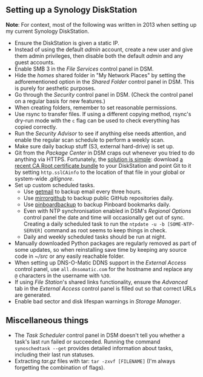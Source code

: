 <!--
  # This file is distributed under under the Creative Commons
  # Attribution 4.0 International License. To view a copy of this
  # license, please visit <http://creativecommons.org/licenses/by/4.0/>.

  description: Read Damien Dart's notes on setting up, using, and troubleshooting Synology DiskStation.
  slug: notes/synology
  title: Synology Notes
  twigTemplate: .templates/notes-base.html.twig
-->

Setting up a Synology DiskStation
---------------------------------

  <div class="admonition admonition--info">
    <p><b>Note</b>: For context, most of the following was written in 2013 when setting up my current Synology DiskStation.</p>
  </div>

  - Ensure the DiskStation is given a static IP.
  - Instead of using the default _admin_ account, create a new user and
    give them admin privileges, then disable both the default _admin_
    and any guest accounts.
  - Enable SMB 3 in the _File Services_ control panel in DSM.
  - Hide the _homes_ shared folder in "My Network Places" by setting the
    adforementioned option in the _Shared Folder_ control panel in DSM.
    This is purely for aesthetic purposes.
  - Go through the _Security_ control panel in DSM. (Check the control
    panel on a regular basis for new features.)
  - When creating folders, remember to set reasonable permissions.
  - Use rsync to transfer files. If using a different copying method,
    rsync's dry-run mode with the `c` flag can be used to check
    everything has copied correctly.
  - Run the _Security Advisor_ to see if anything else needs attention,
    and enable the regular scan schedule to perform a weekly scan.
  - Make sure daily backup stuff (S3, external hard-drive) is set up.
  - Git from the _Package Center_ in DSM craps out whenever you tried to
    do anything via HTTPS. Fortunately, the [solution is simple][3]:
    download [a recent CA Root certificate bundle][4] to your
    DiskStation and point Git to it by setting `http.sslCAinfo` to the
    location of that file in your global or system-wide _.gitignore_.
  - Set up custom scheduled tasks.
    - Use [getmail][5] to backup email every three hours.
    - Use [mirrorgithub][6] to backup public GitHub repositories daily.
    - Use [pinboardbackup][7] to backup Pinboard bookmarks daily.
    - Even with NTP synchronisation enabled in DSM's _Regional Options_
      control panel the date and time will occasionally get out of sync.
      Creating a daily scheduled task to run the `ntpdate -u -b
      [SOME-NTP-SERVER]` command as root seems to keep things in check.
    - Daily and weekly scheduled tasks should be run at night.
  - Manually downloaded Python packages are regularly removed as part of
    some updates, so when reinstalling save time by keeping any source
    code in _~/src_ or any easily reachable folder.
  - When setting up DNS-O-Matic DDNS support in the _External Access_
    control panel, use `all.dnsomatic.com` for the hostname and replace
    any `@` characters in the username with `%30`.
  - If using _File Station_'s shared links functionality, ensure the
    _Advanced_ tab in the _External Access_ control panel is filled out
    so that correct URLs are generated.
  - Enable bad sector and disk lifespan warnings in _Storage Manager_.

[3]: <http://stackoverflow.com/a/8467406>
[4]: <http://curl.haxx.se/ca/cacert.pem>
[5]: <http://pyropus.ca/software/getmail/>
[6]: <https://www.robotinaponcho.net/git/#robotinaponcho>
[7]: <https://www.robotinaponcho.net/git/#toolbox>


Miscellaneous things
--------------------

  - The _Task Scheduler_ control panel in DSM doesn't tell you whether a
    task's last run failed or succeeded.  Running the command
    `synoschedtask --get` provides detailed information about tasks,
    including their last run statuses.
  - Extracting _tar.gz_ files with tar: `tar -zxvf [FILENAME]` (I'm
    always forgetting the combination of flags).
